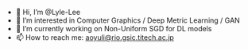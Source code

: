 - 👋 Hi, I’m @Lyle-Lee
- 👀 I’m interested in Computer Graphics / Deep Metric Learning / GAN
- 🌱 I’m currently working on Non-Uniform SGD for DL models
- 📫 How to reach me: aoyuli@rio.gsic.titech.ac.jp

<!---
Lyle-Lee/Lyle-Lee is a ✨ special ✨ repository because its `README.md` (this file) appears on your GitHub profile.
You can click the Preview link to take a look at your changes.
--->
